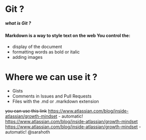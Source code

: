 # **Git ?**
##### *what is Git ?*
#### Markdown is a way to style text on the web You control the:
*   display of the document 
* 	formatting words as bold or italic
*  	adding images
# **Where we can use it ?**
*	Gists
*	Comments in Issues and Pull Requests
* Files with the .md or .markdown extension

~~you can use this link~~
https://www.atlassian.com/blog/inside-atlassian/growth-mindset  - automatic!
[https://www.atlassian.com/blog/inside-atlassian/growth-mindset ](https://www.atlassian.com/blog/inside-atlassian/growth-mindset)https://www.atlassian.com/blog/inside-atlassian/growth-mindset - automatic!
@sarahoth
